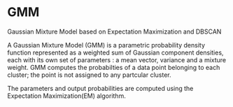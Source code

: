 # GMM
Gaussian Mixture Model based on Expectation Maximization and DBSCAN

A Gaussian Mixture Model (GMM) is a parametric probability density function represented as a weighted sum of Gaussian
component densities, each with its own set of parameters : a mean vector, variance and a mixture weight. GMM computes the probabilties of a data point belonging to each cluster; the point is not assigned to any partcular cluster.

The parameters and output probabilities are computed using the Expectation Maximization(EM) algorithm.  




